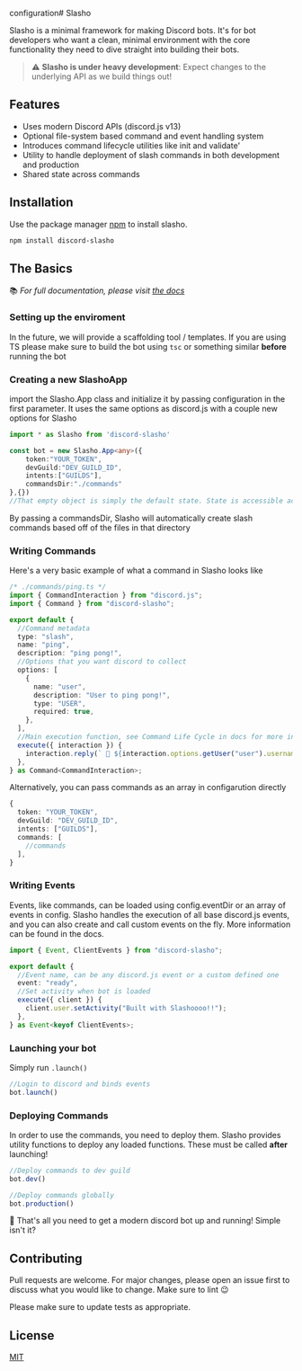 configuration# Slasho

Slasho is a minimal framework for making Discord bots. It's for bot developers who want a clean, minimal environment with the core functionality they need to dive straight into building their bots.
>  ⚠️  **Slasho is under heavy development**: Expect changes to the  underlying API as we build things out!
## Features
* Uses modern Discord APIs (discord.js v13)
* Optional file-system based command and event handling system
* Introduces command lifecycle utilities like init and validate'
* Utility to handle deployment of slash commands in both development and production
* Shared state across commands 



## Installation

Use the package manager [npm](https://www.npmjs.com/) to install slasho.

```bash
npm install discord-slasho
```

## The Basics
📚 _For full documentation, please visit [the docs](https://lehuyh.github.io/slasho)_

### Setting up the enviroment
In the future, we will provide a scaffolding tool / templates. 
If you are using TS please make sure to build the bot using ``tsc`` or something similar __before__ running the bot

### Creating a new SlashoApp
import the Slasho.App class and initialize it by passing configuration in the first parameter. 
It uses the same options as discord.js with a couple new options for Slasho
```ts
import * as Slasho from 'discord-slasho'

const bot = new Slasho.App<any>({
    token:"YOUR_TOKEN",
    devGuild:"DEV_GUILD_ID",
    intents:["GUILDS"],
    commandsDir:"./commands"
},{})
//That empty object is simply the default state. State is accessible across all events/commands
```
By passing a commandsDir, Slasho will automatically create slash commands based off of the files in that directory

### Writing Commands
Here's a very basic example of what a command in Slasho looks like
```ts
/* ./commands/ping.ts */
import { CommandInteraction } from "discord.js";
import { Command } from "discord-slasho";

export default {
  //Command metadata
  type: "slash",
  name: "ping",
  description: "ping pong!",
  //Options that you want discord to collect
  options: [
    {
      name: "user",
      description: "User to ping pong!",
      type: "USER",
      required: true,
    },
  ],
  //Main execution function, see Command Life Cycle in docs for more info
  execute({ interaction }) {
    interaction.reply(` 🏓 ${interaction.options.getUser("user").username}`);
  },
} as Command<CommandInteraction>;
```
Alternatively, you can pass commands as an array in configarution directly
```ts
{
  token: "YOUR_TOKEN",
  devGuild: "DEV_GUILD_ID",
  intents: ["GUILDS"],
  commands: [
    //commands
  ],
}
```
### Writing Events
Events, like commands, can be loaded using config.eventDir or an array of events in config. Slasho handles the execution of all base discord.js events, and you can also create and call custom events on the fly. More information can be found in the docs.
```ts
import { Event, ClientEvents } from "discord-slasho";

export default {
  //Event name, can be any discord.js event or a custom defined one
  event: "ready",
  //Set activity when bot is loaded
  execute({ client }) {
    client.user.setActivity("Built with Slashoooo!!");
  },
} as Event<keyof ClientEvents>;

```
### Launching your bot
Simply run ``.launch()``
```ts
//Login to discord and binds events
bot.launch()
```

### Deploying Commands
In order to use the commands, you need to deploy them. Slasho provides utility functions to deploy any loaded functions. These must be called **after** launching!
```ts
//Deploy commands to dev guild
bot.dev()

//Deploy commands globally
bot.production()
```

🥳 That's all you need to get a modern discord bot up and running! Simple isn't it?
## Contributing
Pull requests are welcome. For major changes, please open an issue first to discuss what you would like to change. Make sure to lint 😉

Please make sure to update tests as appropriate.


## License
[MIT](https://choosealicense.com/licenses/mit/)